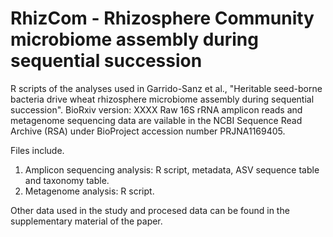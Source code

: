 # RhizCom - Rhizosphere Community microbiome assembly during sequential succession

R scripts of the analyses used in Garrido-Sanz et al., "Heritable seed-borne bacteria drive wheat rhizosphere microbiome assembly during sequential succession". BioRxiv version: XXXX
Raw 16S rRNA amplicon reads and metagenome sequencing data are vailable in the NCBI Sequence Read Archive (RSA) under BioProject accession number PRJNA1169405.

Files include.
1. Amplicon sequencing analysis: R script, metadata, ASV sequence table and taxonomy table.
2. Metagenome analysis: R script. 

Other data used in the study and procesed data can be found in the supplementary material of the paper.
